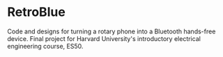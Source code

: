 RetroBlue
=========

Code and designs for turning a rotary phone into a Bluetooth hands-free device. Final project for Harvard University's introductory electrical engineering course, ES50.
